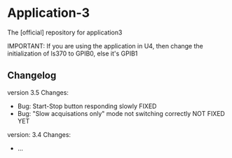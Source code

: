 # Application-3
The [official] repository for application3

IMPORTANT:
If you are using the application in U4, then change the initialization of ls370 to GPIB0, else it's GPIB1

Changelog
--------
version 3.5
Changes:
 - Bug: Start-Stop button responding slowly FIXED
 - Bug: "Slow acquisations only" mode not switching correctly NOT FIXED YET


version: 3.4
Changes:
 - ...